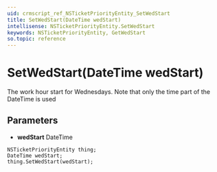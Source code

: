 ```yaml
---
uid: crmscript_ref_NSTicketPriorityEntity_SetWedStart
title: SetWedStart(DateTime wedStart)
intellisense: NSTicketPriorityEntity.SetWedStart
keywords: NSTicketPriorityEntity, GetWedStart
so.topic: reference
---
```


# SetWedStart(DateTime wedStart)

The work hour start for Wednesdays. Note that only the time part of the DateTime is used

## Parameters

* **wedStart** DateTime

```crmscript
NSTicketPriorityEntity thing;
DateTime wedStart;
thing.SetWedStart(wedStart);
```


